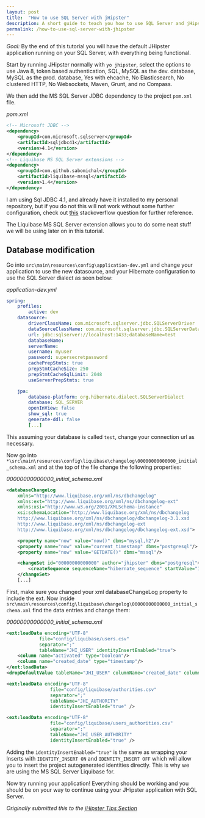 ```yaml
---
layout: post
title:  "How to use SQL Server with jHipster"
description: A short guide to teach you how to use SQL Server and jHipster together.
permalink: /how-to-use-sql-server-with-jhipster
---
```

_Goal:_ By the end of this tutorial you will have the default JHipster application running on your SQL Server, with everything being functional.

Start by running JHipster normally with `yo jhipster`, select the options to use Java 8, token based authentication, SQL, MySQL as the dev. database, MySQL as the prod. database, Yes with ehcache, No Elasticsearch, No clustered HTTP, No Websockets, Maven, Grunt, and no Compass.

We then add the MS SQL Server JDBC dependency to the project `pom.xml` file.

_pom.xml_

```xml
<!-- Microsoft JDBC -->
<dependency>
    <groupId>com.microsoft.sqlserver</groupId>
    <artifactId>sqljdbc41</artifactId>
    <version>4.1</version>
</dependency>
<!-- Liquibase MS SQL Server extensions -->
<dependency>
    <groupId>com.github.sabomichal</groupId>
    <artifactId>liquibase-mssql</artifactId>
    <version>1.4</version>
</dependency>
```

I am using Sql JDBC 4.1, and already have it installed to my personal repository, but if you do not this will not work without some further configuration, check out [this](https://stackoverflow.com/questions/30207842/add-external-library-jar-to-spring-boot-jar-internal-lib) stackoverflow question for further reference.

The Liquibase MS SQL Server extension allows you to do some neat stuff we will be using later on in this tutorial.

## Database modification

Go into `src\main\resources\config\application-dev.yml` and change your application to use the new datasource, and your Hibernate configuration to use the SQL Server dialect as seen below:

_application-dev.yml_

```yaml
spring:
    profiles:
        active: dev
    datasource:
        driverClassName: com.microsoft.sqlserver.jdbc.SQLServerDriver
        dataSourceClassName: com.microsoft.sqlserver.jdbc.SQLServerDataSource
        url: jdbc:sqlserver://localhost:1433;databaseName=test
        databaseName:
        serverName:
        username: myuser
        password: supersecretpassword
        cachePrepStmts: true
        prepStmtCacheSize: 250
        prepStmtCacheSqlLimit: 2048
        useServerPrepStmts: true

    jpa:
        database-platform: org.hibernate.dialect.SQLServerDialect
        database: SQL_SERVER
        openInView: false
        show_sql: true
        generate-ddl: false
        [...]
```

This assuming your database is called `test`, change your connection url as necessary.

Now go into `*\src\main\resources\config\liquibase\changelog\00000000000000_initial_schema.xml` and at the top of the file change the following properties:

_00000000000000_initial_schema.xml_

```xml
<databaseChangeLog
    xmlns="http://www.liquibase.org/xml/ns/dbchangelog"
    xmlns:ext="http://www.liquibase.org/xml/ns/dbchangelog-ext"
    xmlns:xsi="http://www.w3.org/2001/XMLSchema-instance"
    xsi:schemaLocation="http://www.liquibase.org/xml/ns/dbchangelog 
    http://www.liquibase.org/xml/ns/dbchangelog/dbchangelog-3.1.xsd
    http://www.liquibase.org/xml/ns/dbchangelog-ext 
    http://www.liquibase.org/xml/ns/dbchangelog/dbchangelog-ext.xsd">

    <property name="now" value="now()" dbms="mysql,h2"/>
    <property name="now" value="current_timestamp" dbms="postgresql"/>
    <property name="now" value="GETDATE()" dbms="mssql"/>

    <changeSet id="00000000000000" author="jhipster" dbms="postgresql">
        <createSequence sequenceName="hibernate_sequence" startValue="1000" incrementBy="1"/>
    </changeSet>
    [...]
```

First, make sure you changed your xml databaseChangeLog property to include the ext. Now inside `src\main\resources\config\liquibase\changelog\00000000000000_initial_schema.xml` find the data entries and change them:

_00000000000000_initial_schema.xml_

```xml
<ext:loadData encoding="UTF-8"
            file="config/liquibase/users.csv"
            separator=";"
            tableName="JHI_USER" identityInsertEnabled="true">
    <column name="activated" type="boolean"/>
    <column name="created_date" type="timestamp"/>
</ext:loadData>
<dropDefaultValue tableName="JHI_USER" columnName="created_date" columnDataType="datetime"/>

<ext:loadData encoding="UTF-8"
                file="config/liquibase/authorities.csv"
                separator=";"
                tableName="JHI_AUTHORITY"
                identityInsertEnabled="true" />

<ext:loadData encoding="UTF-8"
                file="config/liquibase/users_authorities.csv"
                separator=";"
                tableName="JHI_USER_AUTHORITY"
                identityInsertEnabled="true" />
```

Adding the `identityInsertEnabled="true"` is the same as wrapping your Inserts with `IDENTITY_INSERT ON` and `IDENTITY_INSERT OFF` which will allow you to insert the project autogenerated identities directly. This is why we are using the MS SQL Server Liquibase for.

Now try running your application! Everything should be working and you should be on your way to continue using your JHipster application with SQL Server.

_Originally submitted this to the [jHipster Tips Section][1]_

[1]: https://jhipster.github.io/tips/004_tip_using_ms_sql_server.html
